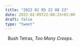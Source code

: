 ```yaml
---
title: "2022 02 05 22 08 23"
date: 2022-02-05T22:08:23+01:00
draft: false
type: "tweet"
---
```

<a href="" class="iconfont icon-music" title="rss"></a> &nbsp; Bush Tetras, *Too Many Creeps*.
